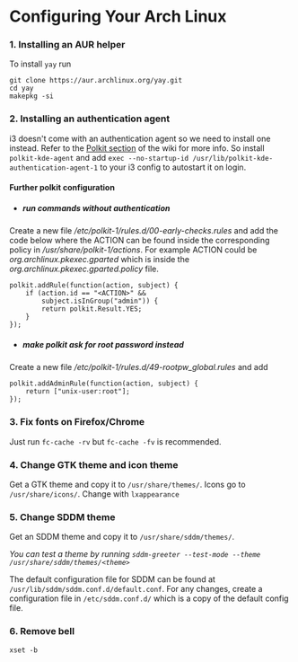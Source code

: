 # Configuring Your Arch Linux
### 1. Installing an AUR helper
To install `yay` run
```
git clone https://aur.archlinux.org/yay.git
cd yay
makepkg -si
```
### 2. Installing an authentication agent
i3 doesn't come with an authentication agent so we need to install one instead. Refer to the [Polkit section](https://wiki.archlinux.org/index.php/Polkit) of the wiki for more info. So install `polkit-kde-agent` and add `exec --no-startup-id /usr/lib/polkit-kde-authentication-agent-1` to your i3 config to autostart it on login.
#### Further polkit configuration
- ##### run commands without authentication
Create a new file */etc/polkit-1/rules.d/00-early-checks.rules* and add the code below where the ACTION can be found inside the corresponding policy in */usr/share/polkit-1/actions*. For example ACTION could be *org.archlinux.pkexec.gparted* which is inside the *org.archlinux.pkexec.gparted.policy* file.
```
polkit.addRule(function(action, subject) {
    if (action.id == "<ACTION>" &&
        subject.isInGroup("admin")) {
        return polkit.Result.YES;
    }
});
```
- ##### make polkit ask for root password instead
Create a new file */etc/polkit-1/rules.d/49-rootpw_global.rules* and add
```
polkit.addAdminRule(function(action, subject) {
    return ["unix-user:root"];
});
```
### 3. Fix fonts on Firefox/Chrome
Just run `fc-cache -rv` but `fc-cache -fv` is recommended.
### 4. Change GTK theme and icon theme
Get a GTK theme and copy it to `/usr/share/themes/`. Icons go to `/usr/share/icons/`. Change with `lxappearance`
### 5. Change SDDM theme
Get an SDDM theme and copy it to `/usr/share/sddm/themes/`.  

*You can test a theme by running `sddm-greeter --test-mode --theme /usr/share/sddm/themes/<theme>`*  

The default configuration file for SDDM can be found at `/usr/lib/sddm/sddm.conf.d/default.conf`. For any changes, create a configuration file in `/etc/sddm.conf.d/` which is a copy of the default config file.
### 6. Remove bell
```
xset -b
```

